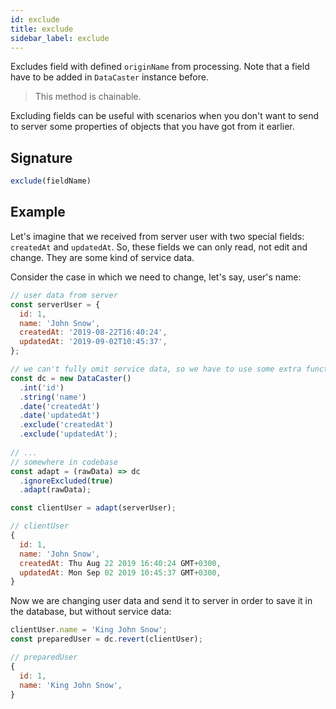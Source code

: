 ```yaml
---
id: exclude
title: exclude
sidebar_label: exclude
---
```


Excludes field with defined `originName` from processing.
Note that a field have to be added in `DataCaster` instance before.

> This method is chainable.

Excluding fields can be useful with scenarios when you don't want to send to server some properties
of objects that you have got from it earlier.

## Signature

```javascript
exclude(fieldName)
```

## Example

Let's imagine that we received from server user with two special fields: `createdAt` and `updatedAt`.
So, these fields we can only read, not edit and change. They are some kind of service data.

Consider the case in which we need to change, let's say, user's name:

```javascript
// user data from server
const serverUser = {
  id: 1,
  name: 'John Snow',
  createdAt: '2019-08-22T16:40:24',
  updatedAt: '2019-09-02T10:45:37',
};

// we can't fully omit service data, so we have to use some extra functions 
const dc = new DataCaster()
  .int('id')
  .string('name')
  .date('createdAt')
  .date('updatedAt')
  .exclude('createdAt')
  .exclude('updatedAt');
	
// ...
// somewhere in codebase 
const adapt = (rawData) => dc
  .ignoreExcluded(true)
  .adapt(rawData);

const clientUser = adapt(serverUser);
```

```javascript
// clientUser
{
  id: 1,
  name: 'John Snow',
  createdAt: Thu Aug 22 2019 16:40:24 GMT+0300,
  updatedAt: Mon Sep 02 2019 10:45:37 GMT+0300,
}
```

Now we are changing user data and send it to server in order to save it in the database,
but without service data:

```javascript
clientUser.name = 'King John Snow';
const preparedUser = dc.revert(clientUser);
```

```javascript
// preparedUser
{
  id: 1,
  name: 'King John Snow',
}
```
